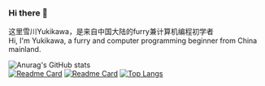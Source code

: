 ### Hi there 👋
  这里雪川Yukikawa，是来自中国大陆的furry兼计算机编程初学者   
  Hi, I'm Yukikawa, a furry and computer programming beginner from China mainland.  

![Anurag's GitHub stats](https://github-readme-stats.vercel.app/api?username=yukikawas&show_icons=true)  
[![Readme Card](https://github-readme-stats.vercel.app/api/pin/?username=yukikawas&repo=logfly)](https://github.com/yukikawas/logfly)
[![Readme Card](https://github-readme-stats.vercel.app/api/pin/?username=yukikawas&repo=3DLotteryBB)](https://github.com/yukikawas/3DLotteryBB)
[![Top Langs](https://github-readme-stats.vercel.app/api/top-langs/?username=yukikawas)](https://github.com/anuraghazra/github-readme-stats)  
